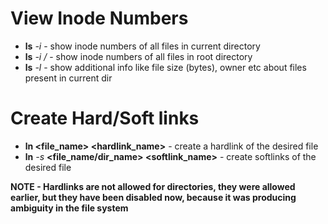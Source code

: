 # View Inode Numbers

* **ls** *-i* - show inode numbers of all files in current directory
* **ls** *-i /* - show inode numbers of all files in root directory
* **ls** *-l* - show additional info like file size (bytes), owner etc about files present in current dir

# Create Hard/Soft links

* **ln <file_name> <hardlink_name>** - create a hardlink of the desired file
* **ln** *-s* **<file_name/dir_name> <softlink_name>** - create softlinks of the desired file

**NOTE - Hardlinks are not allowed for directories, they were allowed earlier, but they have been disabled now, because it was producing ambiguity in the file system**